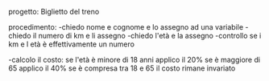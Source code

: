 progetto: Biglietto del treno

procedimento:
-chiedo nome e cognome e lo assegno ad una variabile 
-chiedo il numero di km e li assegno
-chiedo l'età e la assegno
-controllo se i km e l età è effettivamente un numero

-calcolo il costo:
    se l'età è minore di 18 anni applico il 20%
    se è maggiore di 65 applico il 40%
    se è compresa tra 18 e 65 il costo rimane invariato

